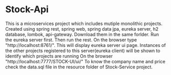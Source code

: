 # Stock-Api
This is a microservices project which includes mutiple monolithic projects. Created using spring rest, spring web, spring data jpa, eureka server, h2 database, lombok, api-gateway.
Download them in the same forlder.
Run the eureka server first.
Then run the rest.
On the browser type "http://localhost:8761/". This will display eureka server ui page. Instances of the other projects registered to this server(eureka client) will be shown to identify which projects are running
On the browser "http://localhost:7777/STOCK-UI/ui/"
To know the company name and price check the data.sql file in the resource folder of Stock-Service project.
